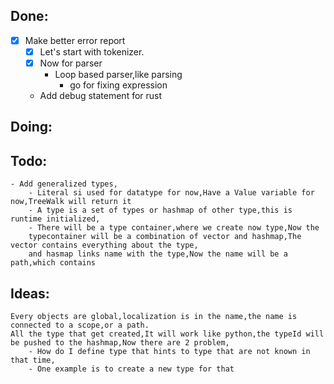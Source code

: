 ## Done:
- [x] Make better error report
    - [x] Let's start with tokenizer.
    - [x] Now for parser
        - Loop based parser,like parsing
            - go for fixing expression
 

    - Add debug statement for rust
## Doing:

       
## Todo:
    - Add generalized types,
        - Literal si used for datatype for now,Have a Value variable for now,TreeWalk will return it
        - A type is a set of types or hashmap of other type,this is runtime initialized,
        - There will be a type container,where we create now type,Now the 
        typecontainer will be a combination of vector and hashmap,The vector contains everything about the type,
        and hasmap links name with the type,Now the name will be a path,which contains 


## Ideas:
    Every objects are global,localization is in the name,the name is connected to a scope,or a path.
    All the type that get created,It will work like python,the typeId will be pushed to the hashmap,Now there are 2 problem,
        - How do I define type that hints to type that are not known in that time,
        - One example is to create a new type for that

